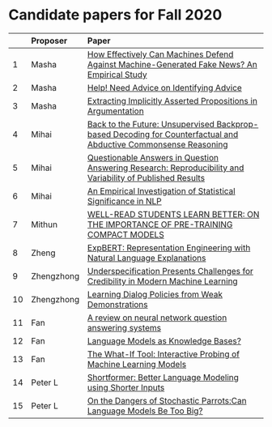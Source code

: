 # Candidate papers for Fall 2020

|    | Proposer    | Paper |
|:---|:------------|:------|
| 1  | Masha      |[How Effectively Can Machines Defend Against Machine-Generated Fake News? An Empirical Study](https://www.aclweb.org/anthology/2020.insights-1.7.pdf) |
| 2  | Masha      |[Help! Need Advice on Identifying Advice](https://www.aclweb.org/anthology/2020.emnlp-main.427/)|
| 3  | Masha      |[Extracting Implicitly Asserted Propositions in Argumentation](https://www.aclweb.org/anthology/2020.emnlp-main.2/)|
| 4  | Mihai          | [Back to the Future: Unsupervised Backprop-based Decoding for Counterfactual and Abductive Commonsense Reasoning](https://arxiv.org/pdf/2010.05906.pdf)            |
| 5  | Mihai          | [Questionable Answers in Question Answering Research: Reproducibility and Variability of Published Results](https://www.mitpressjournals.org/doi/pdf/10.1162/tacl_a_00018)            |
| 6  | Mihai          | [An Empirical Investigation of Statistical Significance in NLP](https://www.aclweb.org/anthology/D12-1091.pdf)            |
| 7  | Mithun          | [WELL-READ STUDENTS LEARN BETTER: ON THE IMPORTANCE OF PRE-TRAINING COMPACT MODELS](https://arxiv.org/pdf/1908.08962.pdf)            |
| 8  | Zheng          | [ExpBERT: Representation Engineering with Natural Language Explanations](<https://www.aclweb.org/anthology/2020.acl-main.190/>)            |
| 9  | Zhengzhong          | [Underspecification Presents Challenges for Credibility in Modern Machine Learning](https://arxiv.org/pdf/2011.03395.pdf)            |
| 10  | Zhengzhong         | [Learning Dialog Policies from Weak Demonstrations](https://arxiv.org/abs/2004.11054)            |
| 11  | Fan          | [A review on neural network question answering systems](https://pdfs.semanticscholar.org/e33d/8103bb5c1811fe19cc76bb1259b0ed137961.pdf)  |
| 12  | Fan          | [Language Models as Knowledge Bases?](https://arxiv.org/pdf/1909.01066.pdf)  |
| 13  | Fan          | [The What-If Tool: Interactive Probing of Machine Learning Models](https://arxiv.org/pdf/1907.04135.pdf)  |
| 14 | Peter L | [Shortformer: Better Language Modeling using Shorter Inputs](https://arxiv.org/abs/2012.15832) |
| 15 | Peter L | [On the Dangers of Stochastic Parrots:Can Language Models Be Too Big?](https://faculty.washington.edu/ebender/papers/Stochastic_Parrots.pdf) |
